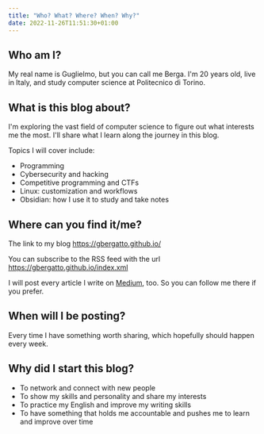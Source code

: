```yaml
---
title: "Who? What? Where? When? Why?"
date: 2022-11-26T11:51:30+01:00
---
```


## Who am I?

My real name is Guglielmo, but you can call me Berga. I'm 20 years old, live in Italy, and study computer science at Politecnico di Torino.

## What is this blog about?
I'm exploring the vast field of computer science to figure out what interests me the most. I'll share what I learn along the journey in this blog. 

Topics I will cover include:
- Programming
- Cybersecurity and hacking
- Competitive programming and CTFs
- Linux: customization and workflows
- Obsidian: how I use it to study and take notes

## Where can you find it/me?

The link to my blog https://gbergatto.github.io/

You can subscribe to the RSS feed with the url https://gbergatto.github.io/index.xml

I will post every article I write on [Medium](https://gberga.medium.com/), too. So you can follow me there if you prefer.


## When will I be posting?
Every time I have something worth sharing, which hopefully should happen every week.

## Why did I start this blog?
- To network and connect with new people
- To show my skills and personality and share my interests
- To practice my English and improve my writing skills
- To have something that holds me accountable and pushes me to learn and improve over time

